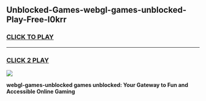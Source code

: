 
## Unblocked-Games-webgl-games-unblocked-Play-Free-l0krr
<h3>
<a href="https://premium76.site?title=webgl-games-unblocked&ref=23A">CLICK TO PLAY</a></h3>
<hr>

<h3>
<a href="https://premium76.site?title=webgl-games-unblocked&ref=23A">CLICK 2 PLAY</a>
  
</h3>

<a href="https://premium76.site?title=webgl-games-unblocked&ref=23A"><img src="https://clearcache.store/games.png"></a>


**webgl-games-unblocked games unblocked: Your Gateway to Fun and Accessible Online Gaming**
